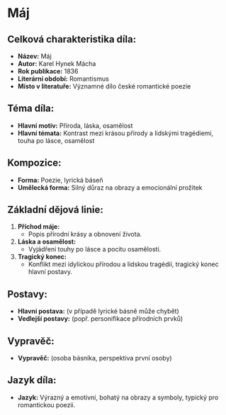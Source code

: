 # Máj

## Celková charakteristika díla:
- **Název:** Máj
- **Autor:** Karel Hynek Mácha
- **Rok publikace:** 1836
- **Literární období:** Romantismus
- **Místo v literatuře:** Významné dílo české romantické poezie

## Téma díla:
- **Hlavní motiv:** Příroda, láska, osamělost
- **Hlavní témata:** Kontrast mezi krásou přírody a lidskými tragédiemi, touha po lásce, osamělost

## Kompozice:
- **Forma:** Poezie, lyrická báseň
- **Umělecká forma:** Silný důraz na obrazy a emocionální prožitek

## Základní dějová linie:
1. **Příchod máje:**
   - Popis přírodní krásy a obnovení života.
2. **Láska a osamělost:**
   - Vyjádření touhy po lásce a pocitu osamělosti.
3. **Tragický konec:**
   - Konflikt mezi idylickou přírodou a lidskou tragédií, tragický konec hlavní postavy.

## Postavy:
- **Hlavní postava:** (v případě lyrické básně může chybět)
- **Vedlejší postavy:** (popř. personifikace přírodních prvků)

## Vypravěč:
- **Vypravěč:** (osoba básníka, perspektiva první osoby)

## Jazyk díla:
- **Jazyk:** Výrazný a emotivní, bohatý na obrazy a symboly, typický pro romantickou poezii.

